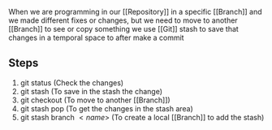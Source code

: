 When we are programming in our [[Repository]] in a specific [[Branch]] and we made different fixes or changes, but we need to move to another [[Branch]] to see or copy something we use [[Git]] stash to save that changes in a temporal space to after make a commit

## Steps
1. git status (Check the changes)
2. git stash (To save in the stash the change)
3. git checkout (To move to another [[Branch]])
4. git stash pop (To get the changes in the stash area)
5. git stash branch  $<name>$ (To create a local [[Branch]] to add the stash)
